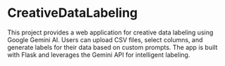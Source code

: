 # CreativeDataLabeling
This project provides a web application for creative data labeling using Google Gemini AI. Users can upload CSV files, select columns, and generate labels for their data based on custom prompts. The app is built with Flask and leverages the Gemini API for intelligent labeling.
